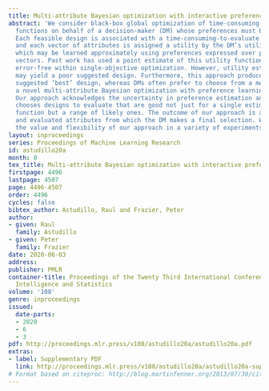 ```yaml
---
title: Multi-attribute Bayesian optimization with interactive preference learning
abstract: 'We consider black-box global optimization of time-consuming-to-evaluate
  functions on behalf of a decision-maker (DM) whose preferences must be learned.
  Each feasible design is associated with a time-consuming-to-evaluate vector of attributes
  and each vector of attributes is assigned a utility by the DM’s utility function,
  which may be learned approximately using preferences expressed over pairs of attribute
  vectors. Past work has used a point estimate of this utility function as if it were
  error-free within single-objective optimization. However, utility estimation errors
  may yield a poor suggested design. Furthermore, this approach produces a single
  suggested ‘best’ design, whereas DMs often prefer to choose from a menu. We propose
  a novel multi-attribute Bayesian optimization with preference learning approach.
  Our approach acknowledges the uncertainty in preference estimation and implicitly
  chooses designs to evaluate that are good not just for a single estimated utility
  function but a range of likely ones. The outcome of our approach is a menu of designs
  and evaluated attributes from which the DM makes a final selection. We demonstrate
  the value and flexibility of our approach in a variety of experiments. '
layout: inproceedings
series: Proceedings of Machine Learning Research
id: astudillo20a
month: 0
tex_title: Multi-attribute Bayesian optimization with interactive preference learning
firstpage: 4496
lastpage: 4507
page: 4496-4507
order: 4496
cycles: false
bibtex_author: Astudillo, Raul and Frazier, Peter
author:
- given: Raul
  family: Astudillo
- given: Peter
  family: Frazier
date: 2020-06-03
address: 
publisher: PMLR
container-title: Proceedings of the Twenty Third International Conference on Artificial
  Intelligence and Statistics
volume: '108'
genre: inproceedings
issued:
  date-parts:
  - 2020
  - 6
  - 3
pdf: http://proceedings.mlr.press/v108/astudillo20a/astudillo20a.pdf
extras:
- label: Supplementary PDF
  link: http://proceedings.mlr.press/v108/astudillo20a/astudillo20a-supp.pdf
# Format based on citeproc: http://blog.martinfenner.org/2013/07/30/citeproc-yaml-for-bibliographies/
---
```

